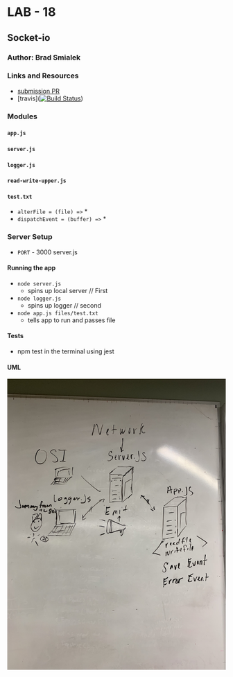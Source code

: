 # LAB - 18

## Socket-io

### Author: Brad Smialek

### Links and Resources
* [submission PR](https://github.com/brad-smialek-401-advanced-javascript/class-lab-18-socket-io)
* [travis]([![Build Status](https://www.travis-ci.com/brad-smialek-401-advanced-javascript/class-lab-18-socket-io.svg?branch=master)](https://www.travis-ci.com/brad-smialek-401-advanced-javascript/class-lab-18-socket-io))
 

### Modules
#### `app.js`
#### `server.js`
#### `logger.js`
#### `read-write-upper.js`
#### `test.txt`

* `alterFile = (file) =>`
  *
* `dispatchEvent = (buffer) =>`
  *


###  Server Setup
* `PORT` - 3000 server.js


#### Running the app
* `node server.js` 
  * spins up local server // First
* `node logger.js` 
  * spins up logger // second
* `node app.js files/test.txt`
  * tells app to run and passes file 


#### Tests
*  npm test in the terminal using jest


#### UML
![uml](./assets/IMG_0333.jpg)
